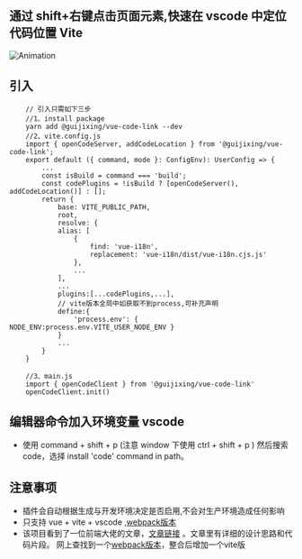 
## 通过 shift+右键点击页面元素,快速在 vscode 中定位代码位置 Vite
![Animation](https://user-images.githubusercontent.com/22042837/177247094-17215a38-ddfa-4e7e-9758-47b2a052b263.gif)
## 引入
``` 
    // 引入只需如下三步
    //1、install package
    yarn add @guijixing/vue-code-link --dev
    //2、vite.config.js
    import { openCodeServer, addCodeLocation } from '@guijixing/vue-code-link';
    export default ({ command, mode }: ConfigEnv): UserConfig => {
        ...
        const isBuild = command === 'build';
        const codePlugins = !isBuild ? [openCodeServer(), addCodeLocation()] : [];
        return {
            base: VITE_PUBLIC_PATH,
            root,
            resolve: {
            alias: [
                {
                    find: 'vue-i18n',
                    replacement: 'vue-i18n/dist/vue-i18n.cjs.js'
                },
                ...
            ],
            ...
            plugins:[...codePlugins,...],
            // vite版本全局中如获取不到process,可补充声明
            define:{
                'process.env': { NODE_ENV:process.env.VITE_USER_NODE_ENV }
            }
            ... 
        }
    }

    //3、main.js
    import { openCodeClient } from '@guijixing/vue-code-link'
    openCodeClient.init()
```

## 编辑器命令加入环境变量 vscode
- 使用 command + shift + p (注意 window 下使用 ctrl + shift + p ) 然后搜索 code，选择 install 'code' command in path。

## 注意事项
- 插件会自动根据生成与开发环境决定是否启用,不会对生产环境造成任何影响
- 只支持 vue + vite + vscode ,[webpack版本](https://www.npmjs.com/package/@linzhinan/vue-code-link)
- 该项目看到了一位前端大佬的文章，[文章链接](https://mp.weixin.qq.com/s/AZQTK_lk8BxxWZCDU5P_Yg) 。文章里有详细的设计思路和代码片段。 网上查找到一个[webpack版本](https://www.npmjs.com/package/@linzhinan/vue-code-link)，整合后增加一个vite版
